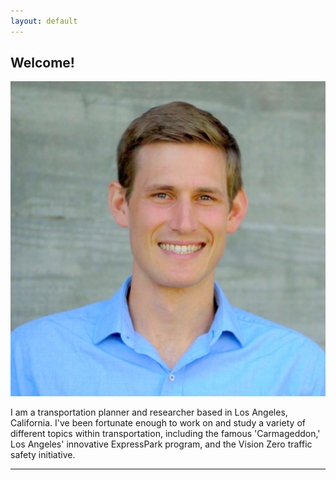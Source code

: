 ```yaml
---
layout: default
---
```


## Welcome!

<img class="profile-picture" src="profile_photo_square.jpg">

I am a transportation planner and researcher based in Los Angeles, California. I've been fortunate enough to work on and study a variety of different topics within transportation, including the famous 'Carmageddon,' Los Angeles' innovative ExpressPark program, and the Vision Zero traffic safety initiative.  

---
